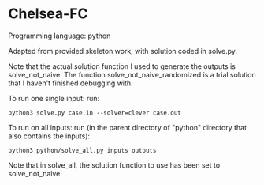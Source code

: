 # Chelsea-FC

Programming language: python

Adapted from provided skeleton work, with solution coded in solve.py.

Note that the actual solution function I used to generate the outputs is solve_not_naive. The function solve_not_naive_randomized is a trial solution that I haven't finished debugging with.

To run one single input: run:

    python3 solve.py case.in --solver=clever case.out

To run on all inputs: run (in the parent directory of "python" directory that also contains the inputs):

    python3 python/solve_all.py inputs outputs

Note that in solve_all, the solution function to use has been set to solve_not_naive
